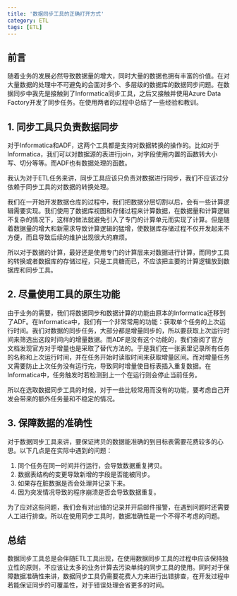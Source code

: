 ```yaml
---
title: '数据同步工具的正确打开方式'
category: ETL 
tags: [ETL]
---
```

## 前言 
随着业务的发展必然导致数据量的增大，同时大量的数据也拥有丰富的价值。在对大量数据的处理中不可避免的会面对多个、多层级的数据库的数据同步问题。在数据同步中我先是接触到了Informatica同步工具，之后又接触并使用Azure Data Factory开发了同步任务。在使用两者的过程中总结了一些经验和教训。

## 1. 同步工具只负责数据同步

对于Informatica和ADF，这两个工具都是支持对数据转换的操作的。比如对于Informatica，我们可以对数据源的表进行join，对字段使用内置的函数转大小写、切分等等。而ADF也有数据处理的函数。 

我认为对于ETL任务来讲，同步工具应该只负责对数据进行同步，我们不应该过分依赖于同步工具的对数据的转换处理。

我们在一开始开发数据仓库的过程中，我们把数据分层切割以后，会有一些计算逻辑需要实现。我们使用了数据库视图和存储过程来计算数据，在数据量和计算逻辑不复杂的情况下，这样的做法就避免引入了专门的计算单元而实现了计算。但是随着数据量的增大和新需求导致计算逻辑的猛增，使数据库存储过程不仅开发起来不方便，而且导致后续的维护出现很大的麻烦。

所以对于数据的计算，最好还是使用专门的计算层来对数据进行计算，而同步工具的转换或者数据库的存储过程，只是工具糖而已，不应该把主要的计算逻辑放到数据库和同步工具。

## 2. 尽量使用工具的原生功能

由于业务的需要，我们将数据同步和数据计算的功能由原本的Informatica迁移到了ADF。在Informatica中，我们有一个非常常用的功能：获取单个任务的上次运行时间。我们对数据的同步任务，大部分都是增量同步的，所以要获取上次运行时间来筛选出这段时间内的增量数据。而ADF是没有这个功能的，我们查阅了官方文档发现官方对于增量也是采取了替代方法的。于是我们在一张表里记录所有任务的名称和上次运行时间，并在任务开始时读取时间来获取增量区间。而对增量任务又需要防止上次任务没有运行完，导致同时增量使目标表插入重复数据。在Informatica中，任务触发时若检测到上一个在运行则会停止当前任务。

所以在选取数据同步工具的时候，对于一些比较常用而没有的功能，要考虑自己开发会带来的额外任务量和不稳定的情况。

## 3. 保障数据的准确性

对于数据同步工具来讲，要保证拷贝的数据能准确的到目标表需要花费较多的心思。以下几点是在实际中遇到的问题：

1. 同个任务在同一时间并行运行，会导致数据重复拷贝。
2. 数据表结构的变更导致新增的字段是否能被同步。
3. 如果存在脏数据是否会处理并记录下来。
4. 因为突发情况导致的程序崩溃是否会导致数据重复。

为了应对这些问题，我们会有对出错的记录并开启邮件报警，在遇到问题时还需要人工进行排查。所以在使用同步工具时，数据准确性是一个不得不考虑的问题。

## 总结

数据同步工具总是会伴随ETL工具出现，在使用数据同步工具的过程中应该保持独立性的原则，不应该让太多的业务计算去污染单纯的同步工具的使用。同时对于保障数据准确性来讲，数据同步工具仍需要花费人力来进行出错排查，在开发过程中若能保证同步的可覆盖性，对于错误处理会省更多的时间。

